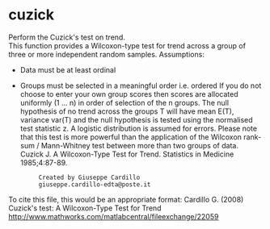 # cuzick
Perform the Cuzick's test on trend.<br/>
This function provides a Wilcoxon-type test for trend across a group of
three or more independent random samples.
Assumptions:
- Data must be at least ordinal
- Groups must be selected in a meaningful order i.e. ordered
If you do not choose to enter your own group scores then scores are
allocated uniformly (1 ... n) in order of selection of the n groups.
The null hypothesis of no trend across the groups T will have mean E(T),
variance var(T) and the null hypothesis is tested using the normalised
test statistic z.
A logistic distribution is assumed for errors. Please note that this test
is more powerful than the application of the Wilcoxon rank-sum /
Mann-Whitney test between more than two groups of data.
Cuzick J. A Wilcoxon-Type Test for Trend. Statistics in Medicine
1985;4:87-89.

           Created by Giuseppe Cardillo
           giuseppe.cardillo-edta@poste.it

To cite this file, this would be an appropriate format:
Cardillo G. (2008) Cuzick's test: A Wilcoxon-Type Test for Trend
http://www.mathworks.com/matlabcentral/fileexchange/22059
